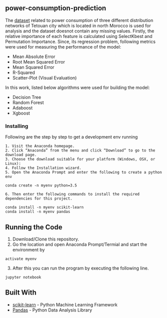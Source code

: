 ## power-consumption-prediction

The [dataset](https://archive.ics.uci.edu/ml/datasets/Power+consumption+of+Tetouan+city) related to power consumption of three different distribution networks of Tetouan city which is located in north Morocco is used for analysis and the dataset doesnot contain any missing values. Firstly, the relative importance of each feature is calculated using SelectKbest and Permutation Importance. Since, its regression problem, following metrics were used for measuring the performance of the model:

- Mean Absolute Error 
- Root Mean Squared Error
- Mean Squared Error 
- R-Squared 
- Scatter-Plot (Visual Evaluation)

In this work, listed below algorithms were used for building the model:

- Decision Tree
- Random Forest
- Adaboost
- Xgboost 



### Installing

Following are the step by step to get a development env running

    1. Visit the Anaconda homepage.
    2. Click “Anaconda” from the menu and click “Download” to go to the download page.
    3. Choose the download suitable for your platform (Windows, OSX, or Linux):
    4. Follow the Installation wizard.
    5. Open the Anaconda Prompt and enter the following to create a python env
```
conda create -n myenv python=3.5
```
    6. Then enter the following commands to install the required dependencies for this project. 
```
conda install -n myenv scikit-learn
conda install -n myenv pandas
```

## Running the Code 

1. Download/Clone this repository.
2. Go the location and open Anaconda Prompt/Termial and start the environment by 
```
activate myenv
```
3. After this you can run the program by executing the following line.
```
jupyter notebook
```

## Built With

* [scikit-learn](http://scikit-learn.org/) - Python Machine Learning Framework
* [Pandas](https://pandas.pydata.org/) - Python Data Analysis Library
